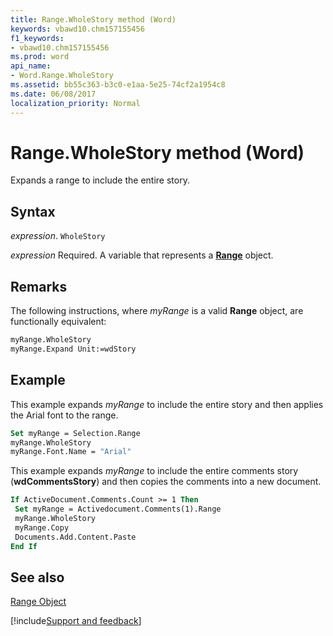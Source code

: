 ```yaml
---
title: Range.WholeStory method (Word)
keywords: vbawd10.chm157155456
f1_keywords:
- vbawd10.chm157155456
ms.prod: word
api_name:
- Word.Range.WholeStory
ms.assetid: bb55c363-b3c0-e1aa-5e25-74cf2a1954c8
ms.date: 06/08/2017
localization_priority: Normal
---
```



# Range.WholeStory method (Word)

Expands a range to include the entire story.


## Syntax

_expression_. `WholeStory`

_expression_ Required. A variable that represents a **[Range](Word.Range.md)** object.


## Remarks

The following instructions, where  _myRange_ is a valid **Range** object, are functionally equivalent:


```vb
myRange.WholeStory 
myRange.Expand Unit:=wdStory
```


## Example

This example expands  _myRange_ to include the entire story and then applies the Arial font to the range.


```vb
Set myRange = Selection.Range 
myRange.WholeStory 
myRange.Font.Name = "Arial"
```

This example expands  _myRange_ to include the entire comments story (**wdCommentsStory**) and then copies the comments into a new document.




```vb
If ActiveDocument.Comments.Count >= 1 Then 
 Set myRange = Activedocument.Comments(1).Range 
 myRange.WholeStory 
 myRange.Copy 
 Documents.Add.Content.Paste 
End If
```


## See also


[Range Object](Word.Range.md)

[!include[Support and feedback](~/includes/feedback-boilerplate.md)]